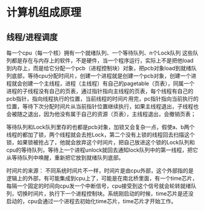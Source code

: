 # 计算机组成原理

## 线程/进程调度

每一个cpu（每一个核）拥有一个就绪队列、一个等待队列、n个Lock队列
这些队列都是存在与内存上的软件，不是硬件，当一个程序运行，实际上不是把他load到内存上，而是给它分配一个pcb（进程控制块）对象，把pcb对象load到就绪队列底部，等待cpu分配时间片，创建一个进程就是创建一个pcb对象，创建一个进程就会创建一个主线程，进程（主线程）有自己的pagetable（页表），同属一个进程的子线程没有自己的页表，通过指针指向主线程的页表，每个线程有自己的pcb指针，指向线程执行的位置，当前线程的时间片用完，pc指针指向当前执行的位置，等待下次分配时间片从当前指针位置继续执行，如果主线程退出，子线程也会被随之退出，因为他没有属于自己的资源（页表），主线程退出，会撤销页表；

等待队列和Lock队列里存的也都是pcb对象，加锁又会复杂一点，假使a、b两个线程的都加了锁，两个线程就会去抢Lock，第二个没有上锁的线程回去扫描这个锁，如果锁被抢占了，他就会放弃这个时间片，把自己放进这个锁的Lock队列和cpu的等待队列，等待上一个进程unlock就回去通知lock队列中的第一线程，把它从等待队列中唤醒，重新把它放到就绪队列底部。

时间片的来源：
不同系统时间片不一样，时间片是由cpu外部，这个外部指的是逻辑上的外部，有可能集成到cpu上了，可能是在南北桥里面，有一个time芯片，每隔一个固定的时间向cpu发一个中断信号，cpu接受到这个信号就会轮转就绪队列，切换时间片，执行下一个进程控制块。系统刚启动的时候，time芯片是还没启动的，cpu会通过一个进程去初始化time芯片，time芯片才开始工作。
